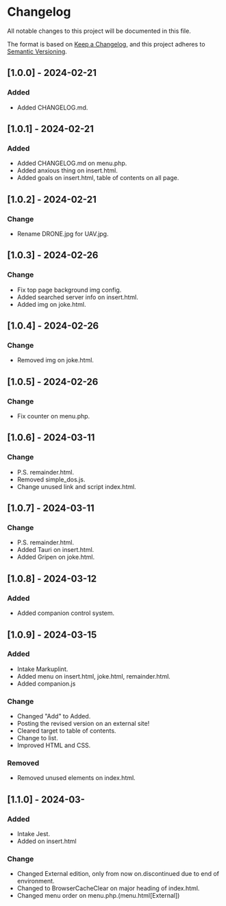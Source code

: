 # Changelog

All notable changes to this project will be documented in this file.

The format is based on [Keep a Changelog](https://keepachangelog.com/en/1.1.0/),
and this project adheres to [Semantic Versioning](https://semver.org/spec/v2.0.0.html).

## [1.0.0] - 2024-02-21

### Added

- Added CHANGELOG.md.

## [1.0.1] - 2024-02-21

### Added

- Added CHANGELOG.md on menu.php.
- Added anxious thing on insert.html.
- Added goals on insert.html, table of contents on all page.

## [1.0.2] - 2024-02-21

### Change

- Rename DRONE.jpg for UAV.jpg.

## [1.0.3] - 2024-02-26

### Change

- Fix top page background img config.
- Added searched server info on insert.html.
- Added img on joke.html.

## [1.0.4] - 2024-02-26

### Change

- Removed img on joke.html.

## [1.0.5] - 2024-02-26

### Change

 - Fix counter on menu.php.

## [1.0.6] - 2024-03-11

### Change

 - P.S. remainder.html.
 - Removed simple_dos.js.
 - Change unused link and script index.html.

## [1.0.7] - 2024-03-11

### Change

 - P.S. remainder.html.
 - Added Tauri on insert.html.
 - Added Gripen on joke.html.

## [1.0.8] - 2024-03-12

### Added

 - Added companion control system.

## [1.0.9] - 2024-03-15

### Added

 - Intake Markuplint.
 - Added menu on insert.html, joke.html, remainder.html.
 - Added companion.js

### Change

 - Changed "Add" to Added.
 - Posting the revised version on an external site!
 - Cleared target to table of contents.
 - Change to list.
 - Improved HTML and CSS.

### Removed

 - Removed unused elements on index.html.

## [1.1.0] - 2024-03-

### Added

 - Intake Jest.
 - Added  on insert.html

### Change
 - Changed External edition, only from now on.discontinued due to end of environment.
 - Changed to BrowserCacheClear on major heading of index.html.
 - Changed menu order on menu.php.(menu.html[External])

